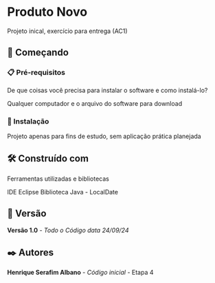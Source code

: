 # Produto Novo

Projeto inical, exercício para entrega (AC1)

## 🚀 Começando

### 📋 Pré-requisitos

De que coisas você precisa para instalar o software e como instalá-lo?

Qualquer computador e o arquivo do software para download

### 🔧 Instalação

Projeto apenas para fins de estudo, sem aplicação prática planejada

## 🛠️ Construído com

Ferramentas utilizadas e bibliotecas

IDE Eclipse
Biblioteca Java - LocalDate

## 📌 Versão

**Versão 1.0** - *Todo o Código* *data 24/09/24*

## ✒️ Autores

**Henrique Serafim Albano** - *Código inicial* - Etapa 4
